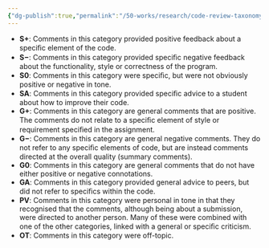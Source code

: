 ```yaml
---
{"dg-publish":true,"permalink":"/50-works/research/code-review-taxonomy/","title":"Code Review Taxonomy","noteIcon":"","created":"2024.04.27 16:37","updated":"2024.09.09 16:17"}
---
```



-   **S+**: Comments in this category provided positive feedback about a speciﬁc element of the code.
-   **S−**: Comments in this category provided speciﬁc negative feedback about the functionality, style or correctness of the program.
-   **S0**: Comments in this category were speciﬁc, but were not obviously positive or negative in tone.
-   **SA**: Comments in this category provided speciﬁc advice to a student about how to improve their code.
-   **G+**: Comments in this category are general comments that are positive. The comments do not relate to a speciﬁc element of style or requirement speciﬁed in the assignment.
-   **G−**: Comments in this category are general negative comments. They do not refer to any speciﬁc elements of code, but are instead comments directed at the overall quality (summary comments).
-   **G0**: Comments in this category are general comments that do not have either positive or negative connotations.
-   **GA**: Comments in this category provided general advice to peers, but did not refer to speciﬁcs within the code.
-   **PV**: Comments in this category were personal in tone in that they recognised that the comments, although being about a submission, were directed to another person. Many of these were combined with one of the other categories, linked with a general or speciﬁc criticism.
-   **OT**: Comments in this category were off-topic.
